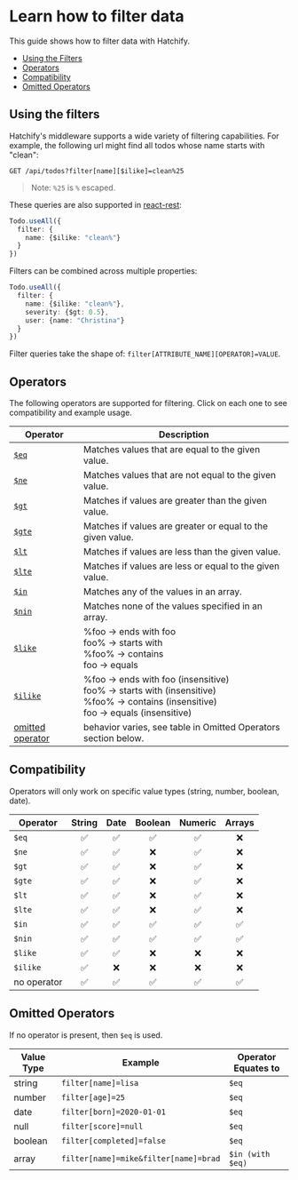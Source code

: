 # Learn how to filter data

This guide shows how to filter data with Hatchify.

- [Using the Filters](#using-the-filters)
- [Operators](#operators)
- [Compatibility](#compatibility)
- [Omitted Operators](#omitted-operators)

## Using the filters

Hatchify's middleware supports a wide variety of 
filtering capabilities. For example, the following url might
find all todos whose name starts with "clean":

```curl
GET /api/todos?filter[name][$ilike]=clean%25
```

> Note: `%25` is `%` escaped. 

These queries are also supported in [react-rest](../../packages/react-rest/README.md):

```ts
Todo.useAll({ 
  filter: {
    name: {$ilike: "clean%"}
  } 
})
```

Filters can be combined across multiple properties:

```ts
Todo.useAll({ 
  filter: {
    name: {$ilike: "clean%"},
    severity: {$gt: 0.5},
    user: {name: "Christina"} 
  } 
})
```


Filter queries take the shape of: `filter[ATTRIBUTE_NAME][OPERATOR]=VALUE`.


## Operators

The following operators are supported for filtering. Click on each one to see compatibility and example usage.

| Operator       | Description |
| -------------- | ----------- |
| [`$eq`]($eq.md)          | Matches values that are equal to the given value.           |
| [`$ne`]($ne.md)          | Matches values that are not equal to the given value.       |
| [`$gt`]($gt.md)          | Matches if values are greater than the given value.         |
| [`$gte`]($gte.md)         | Matches if values are greater or equal to the given value.  |
| [`$lt`]($lt.md)        | Matches if values are less than the given value.            |
| [`$lte`]($lte.md)         | Matches if values are less or equal to the given value.     |
| [`$in`]($in.md)          | Matches any of the values in an array.                      |
| [`$nin`]($nin.md)         | Matches none of the values specified in an array.           |
| [`$like`]($like.md)        | %foo → ends with foo<br>foo% → starts with<br>%foo% → contains<br>foo → equals     |
| [`$ilike`]($ilike.md)   | %foo → ends with foo (insensitive)<br>foo% → starts with (insensitive)<br>%foo% → contains (insensitive)<br>foo → equals (insensitive)     |
| [omitted operator](no-operator.md)    | behavior varies, see table in Omitted Operators section below. |

## Compatibility

Operators will only work on specific value types  (string, number, boolean, date).

Operator         | String | Date | Boolean  | Numeric  | Arrays  |
| -------------- | :----: | :--: | :------: | :------: | :-----: |
| `$eq`          |    ✅  |  ✅  |   ✅      |   ✅     |   ❌     |
| `$ne`          |    ✅  |  ✅  |   ❌      |   ✅     |   ❌     |
| `$gt`          |    ✅  |  ✅  |   ❌      |   ✅     |   ❌     |
| `$gte`         |    ✅  |  ✅  |   ❌      |   ✅     |   ❌     |
| `$lt`          |    ✅  |  ✅  |   ❌      |   ✅     |   ❌     |
| `$lte`         |    ✅  |  ✅  |   ❌      |   ✅     |   ❌     |
| `$in`          |    ✅  |  ✅  |   ✅      |   ✅     |   ✅     |
| `$nin`         |    ✅  |  ✅  |   ✅      |   ✅     |   ✅     |
| `$like`        |    ✅  |  ✅  |   ❌      |   ❌     |   ❌     |
| `$ilike`       |    ✅  |  ❌  |   ❌      |   ❌     |   ❌     |
| no operator    |    ✅  |  ✅  |   ✅      |   ✅     |   ✅     |

## Omitted Operators

If no operator is present, then `$eq` is used.

|Value Type    | Example                               | Operator Equates to |
| ------------ | ------------------------------------- | ------------------- |
string         |`filter[name]=lisa`                    |`$eq`
number         |`filter[age]=25`                       |`$eq`
date           |`filter[born]=2020-01-01`              |`$eq`
null           |`filter[score]=null`                   |`$eq`
boolean        |`filter[completed]=false`              |`$eq`
array          |`filter[name]=mike&filter[name]=brad`  |`$in (with $eq)`
